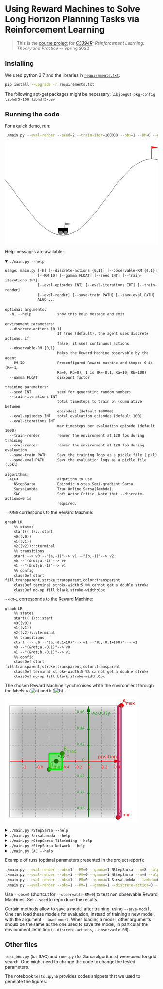 
# Using Reward Machines to Solve Long Horizon Planning Tasks via Reinforcement Learning

> This is the [course project](https://www.cs.utexas.edu/~pstone/Courses/394Rspring22/assignments/project.html) for _[CS394R](https://www.cs.utexas.edu/~pstone/Courses/394Rspring22/): Reinforcement Learning: Theory and Practice_ -- Spring 2022



## Installing

We used python 3.7 and the libraries in [`requirements.txt`](requirements.txt).

```sh
pip install --upgrade -r requirements.txt
```

The following apt-get packages might be necessary:
`libjpeg62 pkg-config libhdf5-100 libhdf5-dev`

## Running the code

For a quick demo, run:
```sh
./main.py --eval-render --seed=2 --train-iter=100000 --obs=1 --RM=0 --gamma=1 NStepSarsa --n=8 --alpha=0.05 TileCoding
```
![modified Mountain Car](images/NStepSarsa.gif)

Help messages are available:
<!----------------------------------------------------------------------------->
<details open>
<summary><code>./main.py --help</code></summary>
<p>

```
usage: main.py [-h] [--discrete-actions {0,1}] [--observable-RM {0,1}]
               [--RM ID] [--gamma FLOAT] [--seed INT] [--train-iterations INT]
               [--eval-episodes INT] [--eval-iterations INT] [--train-render]
               [--eval-render] [--save-train PATH] [--save-eval PATH]
               ALGO ...

optional arguments:
  -h, --help            show this help message and exit

environment parameters:
  --discrete-actions {0,1}
                        If true (default), the agent uses discrete actions, if
                        false, it uses continuous actions.
  --observable-RM {0,1}
                        Makes the Reward Machine observable by the agent
  --RM ID               Preconfigured Reward machine and Stops: 0 is (R=-1,
                        Ra=0, Rb=0), 1 is (R=-0.1, Ra=10, Rb=100)
  --gamma FLOAT         discount factor

training parameters:
  --seed INT            seed for generating random numbers
  --train-iterations INT
                        total timesteps to train on (cumulative between
                        episodes) (default 100000)
  --eval-episodes INT   total evaluation episodes (default 100)
  --eval-iterations INT
                        max timesteps per evaluation episode (default 1000)
  --train-render        render the environment at 120 fps during training
  --eval-render         render the environment at 120 fps during evaluation
  --save-train PATH     Save the training logs as a pickle file (.pkl)
  --save-eval PATH      Save the evaluation logs as a pickle file (.pkl)

algorithms:
  ALGO                  algorithm to use
    NStepSarsa          Episodic n-step Semi-gradient Sarsa.
    SarsaLambda         True Online Sarsa(lambda).
    SAC                 Soft Actor Critic. Note that --discrete-actions=0 is
                        required.
```

`--RM=0` corresponds to the Reward Machine:
```mermaid
graph LR
    %% states
    start(( )):::start
    v0((v0))
    v1((v1))
    v2((v2)):::terminal
    %% transitions
    start --> v0 --"(a,-1)"--> v1 --"(b,-1)"--> v2
    v0 --"(&not;a,-1)"--> v0
    v1 --"(&not;b,-1)"--> v1
    %% config
    classDef start fill:transparent,stroke:transparent,color:transparent
    classDef terminal stroke-width:5 %% cannot get a double stroke
    classDef no-op fill:black,stroke-width:0px
```

`--RM=1` corresponds to the Reward Machine:
```mermaid
graph LR
    %% states
    start(( )):::start
    v0((v0))
    v1((v1))
    v2((v2)):::terminal
    %% transitions
    start --> v0 --"(a,-0.1+10)"--> v1 --"(b,-0.1+100)"--> v2
    v0 --"(&not;a,-0.1)"--> v0
    v1 --"(&not;b,-0.1)"--> v1
    %% config
    classDef start fill:transparent,stroke:transparent,color:transparent
    classDef terminal stroke-width:5 %% cannot get a double stroke
    classDef no-op fill:black,stroke-width:0px
```

The chosen Reward Machine synchronises whith the environment through the labels
`a` (<img alt="a" src="https://render.githubusercontent.com/render/math?math=(x,\dot{x}) \in [0.375,0.675]\times\mathbb{R}">) and
`b` (<img alt="b" src="https://render.githubusercontent.com/render/math?math=(x,\dot{x}) \in [-0.7,-0.3]\times[-0.02,0.02]">).


![state space and labels](images/tasks-pos-vel.png)
</p>
</details>
<!----------------------------------------------------------------------------->
<details>
<summary><code>./main.py NStepSarsa --help</code></summary>
<p>

```
usage: main.py NStepSarsa [-h] --n INT --alpha FLOAT Q ...

Episodic n-step Semi-gradient Sarsa.

optional arguments:
  -h, --help     show this help message and exit

algorithm parameters:
  --n INT        steps
  --alpha FLOAT  step size

value function approximators:
  Q              Q-function approximator to use
    TileCoding   Q function approximator with Tile Coding.
    Network      Q function approximator with Neural Network.
```
</p>
</details>
<!----------------------------------------------------------------------------->
<details>
<summary><code>./main.py SarsaLambda --help</code></summary>
<p>

```
usage: main.py SarsaLambda [-h] --lambda FLOAT --alpha FLOAT Q ...

True Online Sarsa(lambda).

optional arguments:
  -h, --help      show this help message and exit

algorithm parameters:
  --lambda FLOAT  decay rate
  --alpha FLOAT   step size

value function approximators:
  Q
    TileCoding    Q function approximator with Tile Coding.
```
</p>
</details>
<!----------------------------------------------------------------------------->
<details>
<summary><code>./main.py NStepSarsa TileCoding --help</code></summary>
<p>

```
usage: main.py NStepSarsa TileCoding [-h] [--save-model PATH]
                                     [--load-model PATH]

Q function approximator with Tile Coding.

optional arguments:
  -h, --help         show this help message and exit
  --save-model PATH  Save the weight vector as a numpy file (.npy)
  --load-model PATH  Load the weight vector and skip training

TileCoding fixed parameters are tile_width = [.45,.035], num_tilings = 10.
```
</p>
</details>
<!----------------------------------------------------------------------------->
<details>
<summary><code>./main.py NStepSarsa Network --help</code></summary>
<p>

```
usage: main.py NStepSarsa Network [-h] --RMenc {OneHot,Linear,NNs}

Q function approximator with Neural Network.

optional arguments:
  -h, --help            show this help message and exit

Neural Network parameters:
  --RMenc {OneHot,Linear,NNs}
                        NNs: one NN per RM state; otherwise, encode RM state
                        as input neuron(s) (1 or one-hot).

Neural Network fixed parameters are hidden_layers = 2 neurons_per_hidden_layer
= 32
```
</p>
</details>
<!----------------------------------------------------------------------------->
<details>
<summary><code>./main.py SAC --help</code></summary>
<p>

```
usage: main.py SAC [-h] [--save-model PATH] [--load-model PATH]

Soft Actor Critic. Note that --discrete-actions=0 is required.

optional arguments:
  -h, --help         show this help message and exit
  --save-model PATH  Save the trained model (.zip)
  --load-model PATH  Load a trained model

SAC parameters are fixed to learning_rate = 0.0025, buffer_size = 10000,
learning_starts = 1000.
```
</p>
</details>
<!----------------------------------------------------------------------------->


Example of runs (optimal parameters presented in the project report):

```sh
./main.py --eval-render --obs=1 --RM=0 --gamma=1 NStepSarsa --n=8 --alpha=0.05 TileCoding
./main.py --eval-render --obs=1 --RM=0 --gamma=1 NStepSarsa --n=8 --alpha=0.0001 Network --RMenc=NNs
./main.py --eval-render --obs=1 --RM=0 --gamma=1 SarsaLambda --lambda=0.95 --alpha=0.1 TileCoding
./main.py --eval-render --obs=1 --RM=1 --gamma=1 --discrete-action=0 --train-iter=250000 SAC
```
Use `--obs=0` (shortcut for `--observable-RM=0`) to test non observable Reward Machines. Set `--seed` to reproduce the results.

<!-- Already trained models can be found in `models/`, for methods that support `--save-model`. -->
Certain methods allow to save a model after training, using `--save-model`. 
One can load these models for evaluation, instead of training a new model, with the argument `--load-model`.
When loading a model, other arguments should be the same as the one used to save the model, in particular the environment definition (`--discrete-actions`, `--observable-RM`).

## Other files

`test_DRL.py` (for SAC) and `run*.py` (for Sarsa algorithms) were used for grid search.
One might need to change the code to change the tested parameters.

The notebook `tests.ipynb` provides codes snippets that we used to generate the figures.

